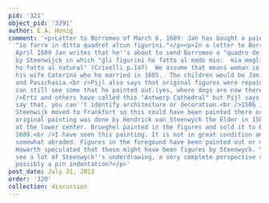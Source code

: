 ```yaml
---
pid: '321'
object_pid: '3291'
author: E.A. Honig
comment: '<p>Letter to Borromeo of March 6, 1609: Jan has bought a painting by Steenwyck
  "io farra in ditto quadret alcun figurini."</p><p>In a letter to Borromeo of 27
  April 1609 Jan writes that he''s about to send Borromeo a "quadro de perspettiuo"
  by Steenwijck in which "gli figurini ho fatto al modo mio:  mia moglie et doi figlioli
  ho fatto al natural" (Crivelli p.147)  We assume that means woman in foreground,
  his wife Caterina who he married in 1605.  The children would be Jan the Younger
  and Passchasia.<br />Pijl also says that original figures were repainted by Jan--you
  can still see some that he painted out.(yes, where dogs are now there was a woman)<br
  />Ertz and others have called this "Antwerp Cathedral" but Pijl says you can''t
  say that, you can''t identify architecture or decoration.<br />1586 is year that
  Steenwijk moved to Frankfurt so this could have been painted there or in Antwerp.The
  original painting was done by Hendrick van Steenwyck the Elder in 1586; it is dated
  at the lower center. Brueghel painted in the figures and sold it to Borromeo in
  1609.<br />I have seen this painting. It is not in great condition and has been
  somewhat abraded. Figures in the foregound have been painted out or overpainted;
  Howarth speculated that these might have been figures by Steenwyck. You can also
  see a lot of Steenwyck''s underdrawing, a very complete perspective system with
  possibly a pin indentation?</p>'
post_date: July 31, 2013
order: '320'
collection: discussion
---
```

